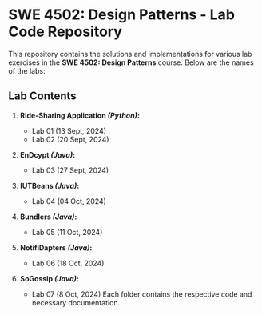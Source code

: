 # SWE 4502: Design Patterns - Lab Code Repository

This repository contains the solutions and implementations for various lab exercises in the **SWE 4502: Design Patterns** course. Below are the names of the labs:

## Lab Contents

1. **Ride-Sharing Application _(Python)_:** 
    - Lab 01 (13 Sept, 2024) 
    - Lab 02 (20 Sept, 2024)
   
2. **EnDcypt _(Java)_:**
   - Lab 03 (27 Sept, 2024)

3. **IUTBeans _(Java)_:**
   - Lab 04 (04 Oct, 2024)

4. **Bundlers _(Java)_:**
   - Lab 05 (11 Oct, 2024)

5. **NotifiDapters _(Java)_:**
   - Lab 06 (18 Oct, 2024)

6. **SoGossip _(Java)_:**
   - Lab 07 (8 Oct, 2024)
Each folder contains the respective code and necessary documentation.
